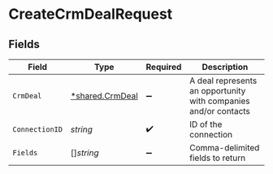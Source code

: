 # CreateCrmDealRequest


## Fields

| Field                                                           | Type                                                            | Required                                                        | Description                                                     |
| --------------------------------------------------------------- | --------------------------------------------------------------- | --------------------------------------------------------------- | --------------------------------------------------------------- |
| `CrmDeal`                                                       | [*shared.CrmDeal](../../../pkg/models/shared/crmdeal.md)        | :heavy_minus_sign:                                              | A deal represents an opportunity with companies and/or contacts |
| `ConnectionID`                                                  | *string*                                                        | :heavy_check_mark:                                              | ID of the connection                                            |
| `Fields`                                                        | []*string*                                                      | :heavy_minus_sign:                                              | Comma-delimited fields to return                                |
